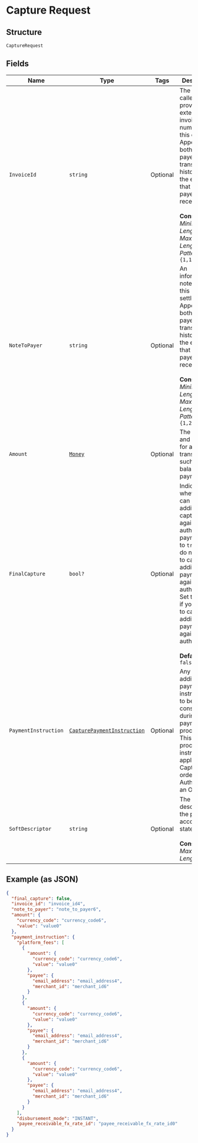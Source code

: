 
# Capture Request

## Structure

`CaptureRequest`

## Fields

| Name | Type | Tags | Description |
|  --- | --- | --- | --- |
| `InvoiceId` | `string` | Optional | The API caller-provided external invoice number for this order. Appears in both the payer's transaction history and the emails that the payer receives.<br><br>**Constraints**: *Minimum Length*: `1`, *Maximum Length*: `127`, *Pattern*: `^.{1,127}$` |
| `NoteToPayer` | `string` | Optional | An informational note about this settlement. Appears in both the payer's transaction history and the emails that the payer receives.<br><br>**Constraints**: *Minimum Length*: `1`, *Maximum Length*: `255`, *Pattern*: `^.{1,255}$` |
| `Amount` | [`Money`](../../doc/models/money.md) | Optional | The currency and amount for a financial transaction, such as a balance or payment due. |
| `FinalCapture` | `bool?` | Optional | Indicates whether you can make additional captures against the authorized payment. Set to `true` if you do not intend to capture additional payments against the authorization. Set to `false` if you intend to capture additional payments against the authorization.<br><br>**Default**: `false` |
| `PaymentInstruction` | [`CapturePaymentInstruction`](../../doc/models/capture-payment-instruction.md) | Optional | Any additional payment instructions to be consider during payment processing. This processing instruction is applicable for Capturing an order or Authorizing an Order. |
| `SoftDescriptor` | `string` | Optional | The payment descriptor on the payer's account statement.<br><br>**Constraints**: *Maximum Length*: `22` |

## Example (as JSON)

```json
{
  "final_capture": false,
  "invoice_id": "invoice_id4",
  "note_to_payer": "note_to_payer6",
  "amount": {
    "currency_code": "currency_code6",
    "value": "value0"
  },
  "payment_instruction": {
    "platform_fees": [
      {
        "amount": {
          "currency_code": "currency_code6",
          "value": "value0"
        },
        "payee": {
          "email_address": "email_address4",
          "merchant_id": "merchant_id6"
        }
      },
      {
        "amount": {
          "currency_code": "currency_code6",
          "value": "value0"
        },
        "payee": {
          "email_address": "email_address4",
          "merchant_id": "merchant_id6"
        }
      },
      {
        "amount": {
          "currency_code": "currency_code6",
          "value": "value0"
        },
        "payee": {
          "email_address": "email_address4",
          "merchant_id": "merchant_id6"
        }
      }
    ],
    "disbursement_mode": "INSTANT",
    "payee_receivable_fx_rate_id": "payee_receivable_fx_rate_id0"
  }
}
```

